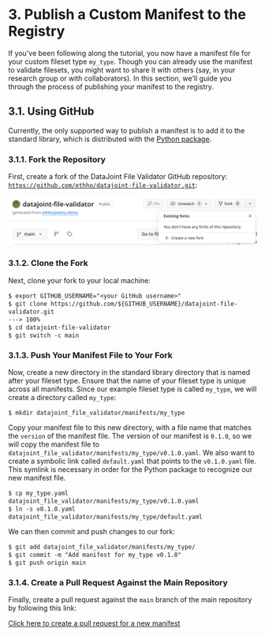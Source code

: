 # 3. Publish a Custom Manifest to the Registry

If you've been following along the tutorial, you now have a manifest file for your custom fileset type `my_type`.
Though you can already use the manifest to validate filesets, you might want to share it with others (say, in your research group or with collaborators).
In this section, we'll guide you through the process of publishing your manifest to the registry.

## 3.1. Using GitHub

Currently, the only supported way to publish a manifest is to add it to the standard library, which is distributed with the [Python package](https://github.com/ethho/datajoint-file-validator.git).

### 3.1.1. Fork the Repository

First, create a fork of the DataJoint File Validator GitHub repository: [`https://github.com/ethho/datajoint-file-validator.git`](https://github.com/ethho/datajoint-file-validator.git):

![Fork the repository](../images/fork_repo.png)

### 3.1.2. Clone the Fork

Next, clone your fork to your local machine:

<!-- termynal -->

```console
$ export GITHUB_USERNAME="<your GitHub username>"
$ git clone https://github.com/${GITHUB_USERNAME}/datajoint-file-validator.git
---> 100%
$ cd datajoint-file-validator
$ git switch -c main
```

### 3.1.3. Push Your Manifest File to Your Fork

Now, create a new directory in the standard library directory that is named after your fileset type.
Ensure that the name of your fileset type is unique across all manifests.
Since our example fileset type is called `my_type`, we will create a directory called `my_type`:

<!-- termynal -->

```console
$ mkdir datajoint_file_validator/manifests/my_type
```

Copy your manifest file to this new directory, with a file name that matches the `version` of the manifest file.
The version of our manifest is `0.1.0`, so we will copy the manifest file to `datajoint_file_validator/manifests/my_type/v0.1.0.yaml`.
We also want to create a symbolic link called `default.yaml` that points to the `v0.1.0.yaml` file.
This symlink is necessary in order for the Python package to recognize our new manifest file.

<!-- termynal -->

```console
$ cp my_type.yaml datajoint_file_validator/manifests/my_type/v0.1.0.yaml
$ ln -s v0.1.0.yaml datajoint_file_validator/manifests/my_type/default.yaml
```

We can then commit and push changes to our fork:

<!-- termynal -->

```console
$ git add datajoint_file_validator/manifests/my_type/
$ git commit -m "Add manifest for my_type v0.1.0"
$ git push origin main
```


### 3.1.4. Create a Pull Request Against the Main Repository

Finally, create a pull request against the `main` branch of the main repository by following this link:

[Click here to create a pull request for a new manifest](https://github.com/ethho/datajoint-file-validator/compare/main?template=new_manifest.md&labels=new-manifest,manifest&title=New+Manifest&assignees=ethho)
